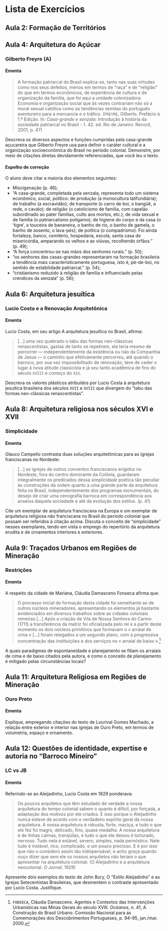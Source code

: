 Lista de Exercícios
===================

Aula 2: Formação de Territórios
-------------------------------

Aula 4: Arquitetura do Açúcar
-----------------------------

### Gilberto Freyre (A)

#### Ementa

> A formação patriarcal do Brasil explica-se, tanto nas suas virtudes como nos seus defeitos, menos em termos de “raça” e de “religião” do que em termos econômicos, de experiência de cultura e de organização da família, que foi aqui a unidade colonizadora. Economia e organização social que às vezes contrariam não só a moral sexual católica como as tendências semitas do português aventureiro para a mercancia e o tráfico. (`FREYRE`, Gilberto. Prefácio à 1.ª Edição. In: _Casa-grande e senzala:_ Introdução à história da sociedade patriarcal no Brasil - 1. 42. ed. Rio de Janeiro: Record, 2001, p. 47)

Descreva os diversos aspectos e funções cumpridas pela casa-grande açucareira que Gilberto Freyre usa para definir o caráter cultural e a organização socioeconômica do Brasil no período colonial. Demonstre, por meio de citações diretas devidamente referenciadas, que você leu o texto.

#### Espelho de correção

O aluno deve citar a maioria dos elementos seguintes:

+ Miscigenação (p. 46);
+ “A casa-grande, completada pela senzala, representa todo um sistema econômico, social, político: de produção (a monocultura latifundiária); de trabalho (a escravidão); de transporte (o carro de boi, o bangüê, a rede, o cavalo); de religião (o catolicismo de família, com capelão subordinado ao pater familias, culto aos mortos, etc.); de vida sexual e de família (o patriarcalismo polígamo); de higiene do corpo e da casa (o ‘tigre’, a touceira de bananeira, o banho de rio, o banho de gamela, o banho de assento, o lava-pés); de política (o compadrismo). Foi ainda fortaleza, banco, cemitério, hospedaria, escola, santa casa de misericórdia, amparando os velhos e as viúvas, recolhendo órfãos.” (p. 49);
+ “A força concentrou-se nas mãos dos senhores rurais.” (p. 50);
+ “os senhores das casas-grandes representaram na formação brasileira a tendência mais caracteristicamente portuguesa, isto é, pé-de-boi, no sentido de estabilidade patriarcal.” (p. 54);
+ “cristianismo reduzido à religião de família e influenciado pelas crendices da senzala” (p. 56);


Aula 6: Arquitetura jesuítica
-----------------------------

### Lucio Costa e a Renovação Arquitetônica

#### Ementa

Lucio Costa, em seu artigo A arquitetura jesuítica no Brasil, afirma:

> […] uma vez quebrado o tabu das formas neo-clássicas renascentistas, gastas de tanto se repetirem, ela teria mesmo de percorrer — independentemente da existência ou não da Companhia de Jesus — o caminho que efetivamente percorreu, até quando o barroco, por sua vez impossibilitado de renovação, teve de ceder o lugar à nova atitude classicista e já seu tanto acadêmica de fins do século `XVIII` e começo do `XIX`.

Descreva os valores plásticos atribuídos por Lucio Costa à arquitetura jesuítica brasileira dos séculos `XVII` e `XVIII` que divergem do “tabu das formas neo-clássicas renascentistas”.


Aula 8: Arquitetura religiosa nos séculos XVI e XVII
----------------------------------------------------

### Simplicidade

#### Ementa

Glauco Campello contrasta duas soluções arquitetônicas para as igrejas franciscanas no Nordeste:

> […] as igrejas de outros conventos franciscanos erigidos no Nordeste, fora do centro dominante da Colônia, guardaram integralmente os predicados dessa simplicidade poética tão peculiar às construções da ordem quanto a uma grande parte da arquitetura feita no Brasil, independentemente dos programas monumentais, do desejo de criar uma cenografia barroca em correspondência aos anseios daquela sociedade e até da evolução dos estilos. (p. 41)

Cite um exemplar de arquitetura franciscana na Europa e um exemplar de arquitetura religiosa não franciscana no Brasil do período colonial que possam ser referidos à citação acima. Discuta o conceito de “simplicidade” nesses exemplares, tendo em vista o emprego do repertório da arquitetura erudita e de ornamentos interiores e exteriores.


Aula 9: Traçados Urbanos em Regiões de Mineração
------------------------------------------------

### Restrições

#### Ementa

A respeito da cidade de Mariana, Cláudia Damasceno Fonseca afirma que:

> O processo inicial de formação desta cidade foi semelhante ao de outros núcleos mineradores, apresentando os elementos já bastante evidenciados em diversos trabalhos sobre as cidades coloniais mineiras […] Após a criação da Vila de Nossa Senhora do Carmo (1711) a transferência da matriz foi oficializada pelo rei e a partir deste momento os dois núcleos primitivos que formavam o « arraial de cima » […] foram relegados a um segundo plano, com a progressiva concentração das instituições e dos serviços no « arraial de baixo ».[^fonseca]

[^fonseca]: `FONSECA`, Cláudia Damasceno. Agentes e Contextos das Intervenções Urbanísticas nas Minas Gerais do século XVIII. _Océanos_, n. 41, A Construção do Brasil Urbano. Comissão Nacional para as Comemorações dos Descobrimentos Portugueses, p. 94–95, jan./mar. 2000.

A quais paradigmas de espontaneidade e planejamento se filiam os arraiais de cima e de baixo citados pela autora, e como o conceito de planejamento é mitigado pelas circunstâncias locais?


Aula 11: Arquitetura Religiosa em Regiões de Mineração
------------------------------------------------------

### Ouro Preto ###

#### Ementa ####

Explique, empregando citações do texto de Lourival Gomes Machado, a relação entre exterior e interior nas igrejas de Ouro Preto, em termos de volumetria, espaço e ornamento.


Aula 12: Questões de identidade, expertise e autoria no “Barroco Mineiro”
-------------------------------------------------------------------------

### LC vs JB ###

#### Ementa ####

Referindo-se ao Aleijadinho, Lucio Costa em 1929 ponderava:

> Os poucos arquitetos que têm estudado de verdade a nossa
  arquitetura do tempo colonial sabem o quanto é difícil, por
  forçada, a adaptação dos motivos por ele criados. E isso porque
  o Aleijadinho nunca esteve de acordo com o verdadeiro espírito
  geral da nossa arquitetura. A nossa arquitetura é robusta,
  forte, maciça, e tudo o que ele fez foi magro, delicado, fino,
  quase medalha. A nossa arquitetura é de linhas calmas,
  tranqüilas, e tudo o que ele deixou é torturado, nervoso. Tudo
  nela é estável, severo, simples, nada pernóstico. Nele tudo é
  instável, rico, complicado, e um pouco precioso. E é por isso
  que não o considero assim tão indispensável, e acho graça
  quando ouço dizer que sem ele os nossos arquitetos não teriam o
  que apresentar na arquitetura colonial. (O Aleijadinho e a
  arquitetura neocolonial. _O Jornal_, 1929)

Apresente dois exemplos do texto de John Bury, O “Estilo Aleijadinho” e as Igrejas Setecentistas Brasileiras, que desmentem o contraste apresentado por Lucio Costa. Justifique.